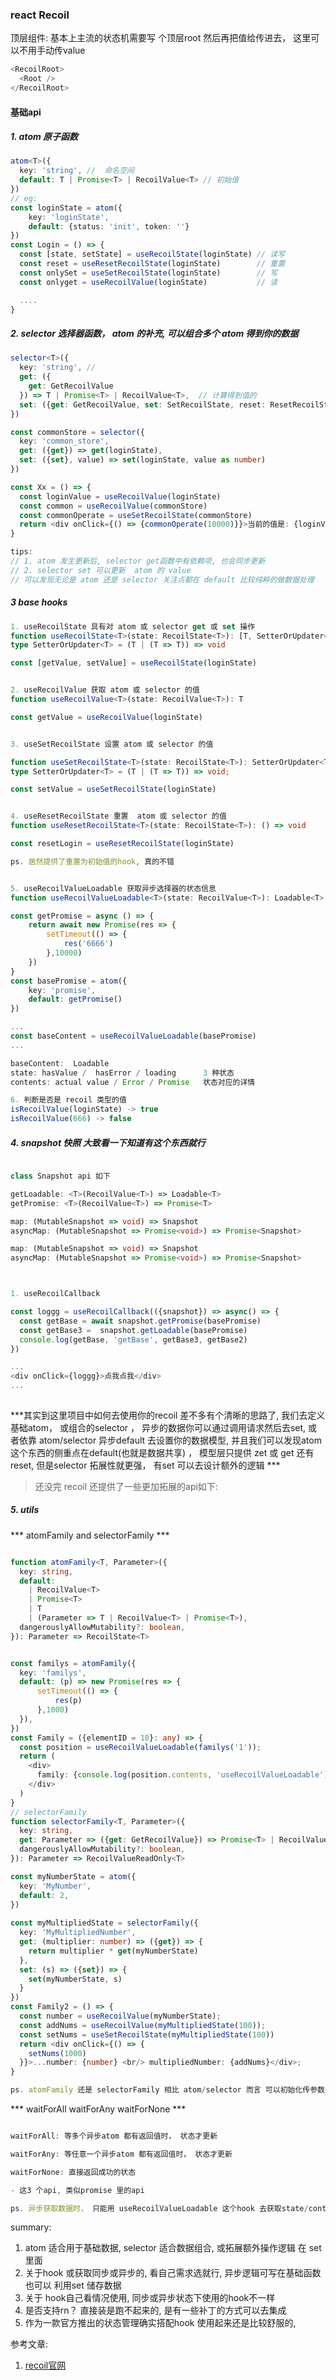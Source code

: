 ### react Recoil 

顶层组件: 基本上主流的状态机需要写 个顶层root 然后再把值给传进去， 这里可以不用手动传value

```ts
<RecoilRoot>
  <Root />
</RecoilRoot>
```

#### 基础api

##### 1.  atom 原子函数
 
```ts
atom<T>({
  key: 'string', //  命名空间
  default: T | Promise<T> | RecoilValue<T> // 初始值 
})
// eg: 
const loginState = atom({
    key: 'loginState',
    default: {status: 'init', token: ''}
}) 
const Login = () => {
  const [state, setState] = useRecoilState(loginState) // 读写
  const reset = useResetRecoilState(loginState)        // 重置 
  const onlySet = useSetRecoilState(loginState)        // 写
  const onlyget = useRecoilValue(loginState)           // 读

  ....
}

```

##### 2. selector 选择器函数， atom 的补充, 可以组合多个 atom 得到你的数据

```ts
selector<T>({
  key: 'string', // 
  get: ({
    get: GetRecoilValue
  }) => T | Promise<T> | RecoilValue<T>,  // 计算得到值的
  set: ({get: GetRecoilValue, set: SetRecoilState, reset: ResetRecoilState}, newValue) => void
})

const commonStore = selector({
  key: 'common_store',
  get: ({get}) => get(loginState),
  set: ({set}, value) => set(loginState, value as number) 
})

const Xx = () => {
  const loginValue = useRecoilValue(loginState)
  const common = useRecoilValue(commonStore)
  const commonOperate = useSetRecoilState(commonStore)
  return <div onClick={() => {commonOperate(10000)}}>当前的值是: {loginValue},----- {common}</div>
}

tips: 
// 1. atom 发生更新后, selector get函数中有依赖项, 也会同步更新
// 2. selector set 可以更新  atom 的 value  
// 可以发现无论是 atom 还是 selector 关注点都在 default 比较纯粹的做数据处理
```


##### 3 base hooks

```ts
1. useRecoilState 具有对 atom 或 selector get 或 set 操作
function useRecoilState<T>(state: RecoilState<T>): [T, SetterOrUpdater<T>]
type SetterOrUpdater<T> = (T | (T => T)) => void

const [getValue, setValue] = useRecoilState(loginState)


2. useRecoilValue 获取 atom 或 selector 的值
function useRecoilValue<T>(state: RecoilValue<T>): T  

const getValue = useRecoilValue(loginState)


3. useSetRecoilState 设置 atom 或 selector 的值

function useSetRecoilState<T>(state: RecoilState<T>): SetterOrUpdater<T>;
type SetterOrUpdater<T> = (T | (T => T)) => void;

const setValue = useSetRecoilState(loginState)


4. useResetRecoilState 重置  atom 或 selector 的值
function useResetRecoilState<T>(state: RecoilState<T>): () => void

const resetLogin = useResetRecoilState(loginState)

ps. 居然提供了重置为初始值的hook, 真的不错


5. useRecoilValueLoadable 获取异步选择器的状态信息
function useRecoilValueLoadable<T>(state: RecoilValue<T>): Loadable<T>

const getPromise = async () => {
    return await new Promise(res => {
        setTimeout(() => {
            res('6666')
        },10000)
    })
}
const basePromise = atom({
    key: 'promise',
    default: getPromise()
})

...
const baseContent = useRecoilValueLoadable(basePromise)
...

baseContent:  Loadable 
state: hasValue /  hasError / loading      3 种状态
contents: actual value / Error / Promise   状态对应的详情

6. 判断是否是 recoil 类型的值
isRecoilValue(loginState) -> true
isRecoilValue(666) -> false

```

##### 4. snapshot 快照 大致看一下知道有这个东西就行

```ts

class Snapshot api 如下

getLoadable: <T>(RecoilValue<T>) => Loadable<T>
getPromise: <T>(RecoilValue<T>) => Promise<T>

map: (MutableSnapshot => void) => Snapshot
asyncMap: (MutableSnapshot => Promise<void>) => Promise<Snapshot>

map: (MutableSnapshot => void) => Snapshot
asyncMap: (MutableSnapshot => Promise<void>) => Promise<Snapshot>



1. useRecoilCallback

const loggg = useRecoilCallback(({snapshot}) => async() => {
  const getBase = await snapshot.getPromise(basePromise)
  const getBase3 =  snapshot.getLoadable(basePromise)
  console.log(getBase, 'getBase', getBase3, getBase2)
})

...
<div onClick={loggg}>点我点我</div>
...
 
```

***其实到这里项目中如何去使用你的recoil 差不多有个清晰的思路了, 我们去定义 基础atom， 或组合的selector ， 异步的数据你可以通过调用请求然后去set, 或者依靠 atom/selector 异步default 去设置你的数据模型, 并且我们可以发现atom 这个东西的侧重点在default(也就是数据共享) ， 模型层只提供 zet 或 get 还有 reset, 但是selector 拓展性就更强， 有set 可以去设计额外的逻辑 ***


> 还没完 recoil 还提供了一些更加拓展的api如下:

##### 5. utils

*** atomFamily and selectorFamily ***

```ts

function atomFamily<T, Parameter>({
  key: string,
  default:
    | RecoilValue<T>
    | Promise<T>
    | T
    | (Parameter => T | RecoilValue<T> | Promise<T>),
  dangerouslyAllowMutability?: boolean,
}): Parameter => RecoilState<T>


const familys = atomFamily({
  key: 'familys',
  default: (p) => new Promise(res => {
      setTimeout(() => {
          res(p)
      },1000)
  }),
})
const Family = ({elementID = 10}: any) => {
  const position = useRecoilValueLoadable(familys('1'));
  return (
    <div>
      family: {console.log(position.contents, 'useRecoilValueLoadable')}
    </div>
  )
}
// selectorFamily
function selectorFamily<T, Parameter>({
  key: string,
  get: Parameter => ({get: GetRecoilValue}) => Promise<T> | RecoilValue<T> | T,
  dangerouslyAllowMutability?: boolean,
}): Parameter => RecoilValueReadOnly<T>

const myNumberState = atom({
  key: 'MyNumber',
  default: 2,
})
  
const myMultipliedState = selectorFamily({
  key: 'MyMultipliedNumber',
  get: (multiplier: number) => ({get}) => {
    return multiplier * get(myNumberState)
  },
  set: (s) => ({set}) => {
    set(myNumberState, s)
  }
})
const Family2 = () => {
  const number = useRecoilValue(myNumberState);
  const addNums = useRecoilValue(myMultipliedState(100));
  const setNums = useSetRecoilState(myMultipliedState(100))
  return <div onClick={() => {
    setNums(1000)
  }}>...number: {number} <br/> multipliedNumber: {addNums}</div>;
}

ps. atomFamily 还是 selectorFamily 相比 atom/selector 而言 可以初始化传参数
```


*** waitForAll waitForAny waitForNone ***


```ts

waitForAll: 等多个异步atom 都有返回值时， 状态才更新

waitForAny: 等任意一个异步atom 都有返回值时， 状态才更新

waitForNone: 直接返回成功的状态

- 这3 个api, 类似promise 里的api

ps. 异步获取数据时， 只能用 useRecoilValueLoadable 这个hook 去获取state/content

```


summary:
1. atom 适合用于基础数据, selector 适合数据组合, 或拓展额外操作逻辑 在 set里面
2. 关于hook 或获取同步或异步的, 看自己需求选就行, 异步逻辑可写在基础函数 也可以 利用set 储存数据
3. 关于 hook自己看情况使用, 同步或异步状态下使用的hook不一样
4. 是否支持rn？ 直接装是跑不起来的, 是有一些补丁的方式可以去集成
5. 作为一款官方推出的状态管理确实搭配hook 使用起来还是比较舒服的,


参考文章:
1. [recoil官网](https://recoiljs.org/docs/api-reference/core/isRecoilValue)